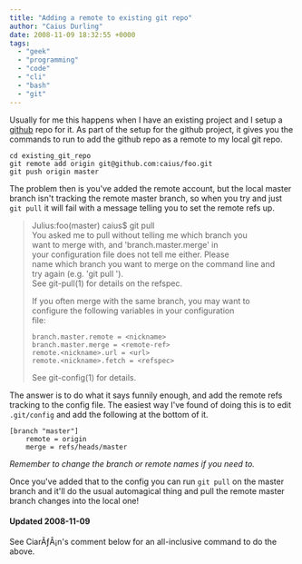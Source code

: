```yaml
---
title: "Adding a remote to existing git repo"
author: "Caius Durling"
date: 2008-11-09 18:32:55 +0000
tags:
  - "geek"
  - "programming"
  - "code"
  - "cli"
  - "bash"
  - "git"
---
```


Usually for me this happens when I have an existing project and I setup a [github][] repo for it. As part of the setup for the github project, it gives you the commands to run to add the github repo as a remote to my local git repo.

[github]: http://github.com/

    cd existing_git_repo
    git remote add origin git@github.com:caius/foo.git
    git push origin master
  
The problem then is you've added the remote account, but the local master branch isn't tracking the remote master branch, so when you try and just `git pull` it will fail with a message telling you to set the remote refs up.

> Julius:foo(master) caius$ git pull  
> You asked me to pull without telling me which branch you  
> want to merge with, and 'branch.master.merge' in  
> your configuration file does not tell me either.  Please  
> name which branch you want to merge on the command line and  
> try again (e.g. 'git pull <repository> <refspec>').  
> See git-pull(1) for details on the refspec.  
> 
> If you often merge with the same branch, you may want to  
> configure the following variables in your configuration  
> file:
> 
>     branch.master.remote = <nickname>
>     branch.master.merge = <remote-ref>
>     remote.<nickname>.url = <url>
>     remote.<nickname>.fetch = <refspec>
> 
> See git-config(1) for details.

The answer is to do what it says funnily enough, and add the remote refs tracking to the config file. The easiest way I've found of doing this is to edit `.git/config` and add the following at the bottom of it.

    [branch "master"]
        remote = origin
        merge = refs/heads/master

*Remember to change the branch or remote names if you need to.*

Once you've added that to the config you can run `git pull` on the master branch and it'll do the usual automagical thing and pull the remote master branch changes into the local one!

#### Updated 2008-11-09

See CiarÃƒÂ¡n's comment below for an all-inclusive command to do the above.
